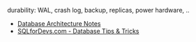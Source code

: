 ---
---
durability: WAL, crash log, backup, replicas, power hardware, ..

- [Database Architecture Notes](https://architecturenotes.co/p/things-you-should-know-about-databases)
- [SQLforDevs.com - Database Tips & Tricks](https://sqlfordevs.com/tips)
